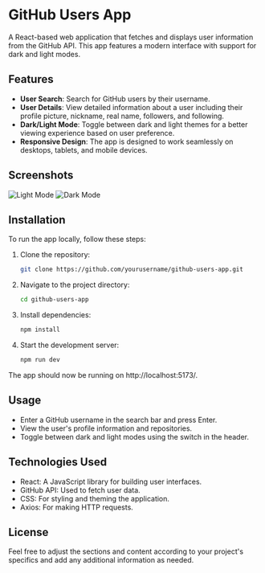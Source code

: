 # GitHub Users App

A React-based web application that fetches and displays user information from the GitHub API. This app features a modern interface with support for dark and light modes.

## Features

- **User Search**: Search for GitHub users by their username.
- **User Details**: View detailed information about a user including their profile picture, nickname, real name, followers, and following.
- **Dark/Light Mode**: Toggle between dark and light themes for a better viewing experience based on user preference.
- **Responsive Design**: The app is designed to work seamlessly on desktops, tablets, and mobile devices.

## Screenshots

![Light Mode](https://snipboard.io/PhAYNH.jpg)
![Dark Mode](https://snipboard.io/VmZidB.jpg)

## Installation

To run the app locally, follow these steps:

1. Clone the repository:
   ```bash
   git clone https://github.com/yourusername/github-users-app.git

2. Navigate to the project directory:
    ```bash
    cd github-users-app

3. Install dependencies:
    ```bash
    npm install

4. Start the development server:
    ```bash
    npm run dev

The app should now be running on http://localhost:5173/.

## Usage
- Enter a GitHub username in the search bar and press Enter.
- View the user's profile information and repositories.
- Toggle between dark and light modes using the switch in the header.

## Technologies Used
- React: A JavaScript library for building user interfaces.
- GitHub API: Used to fetch user data.
- CSS: For styling and theming the application.
- Axios: For making HTTP requests.

## License

Feel free to adjust the sections and content according to your project's specifics and add any additional information as needed.